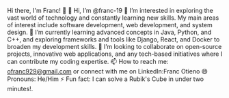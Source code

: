 Hi there, I'm Franc! 👋
👋 Hi, I’m @franc-19
👀 I’m interested in exploring the vast world of technology and constantly learning new skills. My main areas of interest include software development, web development, and system design.
🌱 I’m currently learning advanced concepts in Java, Python, and C++, and exploring frameworks and tools like Django, React, and Docker to broaden my development skills.
💞️ I’m looking to collaborate on open-source projects, innovative web applications, and any tech-based initiatives where I can contribute my coding expertise.
📫 How to reach me: ofranc929@gmail.com or connect with me on LinkedIn:Franc Otieno
😄 Pronouns: He/Him
⚡ Fun fact: I can solve a Rubik's Cube in under two minutes!.

<!---
franc-19/franc-19 is a ✨ special ✨ repository because its `README.md` (this file) appears on your GitHub profile.
You can click the Preview link to take a look at your changes.
--->
